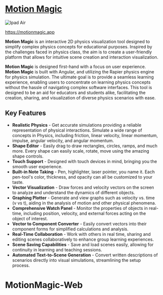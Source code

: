# [Motion Magic](https://motionmagic.app)

![Ipad Air](https://github.com/Ballpits/MotionMagic-Web/assets/75288307/613ed4af-95b6-427c-ba9d-fcd12518168b)

https://motionmagic.app

**Motion Magic** is an interactive 2D physics visualization tool designed to simplify complex physics concepts for educational purposes. Inspired by the challenges faced in physics class, the aim is to create a user-friendly platform that allows for intuitive scene creation and interaction visualization.

**Motion Magic** is designed first-hand with a focus on user experience. **Motion Magic** is built with Angular, and utilizing the Rapier physics engine for physics simulation. The ultimate goal is to provide a seamless learning experience, enabling users to concentrate on learning physics concepts without the hassle of navigating complex software interfaces. This tool is designed to be an aid for educators and students alike, facilitating the creation, sharing, and visualization of diverse physics scenarios with ease.

## Key Features

* **Realistic Physics** - Get accurate simulations providing a reliable representation of physical interactions. Simulate a wide range of concepts in Physics, including friction, linear velocity, linear momentum, impulse, angular velocity, and angular momentum.
* **Shape Editor** - Easily drag to draw rectangles, circles, ramps, and much more. Every shape can easily scale, rotate, move using the amazing shape controls.
* **Touch Support** - Designed with touch devices in mind, bringing you the smooth user experience.
* **Built-in Note Taking** - Pen, highlighter, laser pointer, you name it. Each pen-tool's color, thickness, and opacity can all be customized to your taste.
* **Vector Visualization** - Draw forces and velocity vectors on the screen to analyze and understand the dynamics of different objects.
* **Graphing Plotter** - Generate and view graphs such as velocity vs. time (v vs t), aiding in the analysis of motion and other physical phenomena.
* **Comprehensive Watch Panel** - Monitor the properties of objects in real-time, including position, velocity, and external forces acting on the object of interest.
* **Vector to Component Converter** - Easily convert vectors into their component forms for simplified calculations and analysis.
* **Real-Time Collaboration** - Work with others in real time, sharing and editing scenes collaboratively to enhance group learning experiences.
* **Scene Saving Capabilities** - Save and load scenes easily, allowing for continuity in learning and teaching sessions.
* **Automated Text-to-Scene Generation** - Convert written descriptions of scenarios directly into visual simulations, streamlining the setup process.
# MotionMagic-Web
